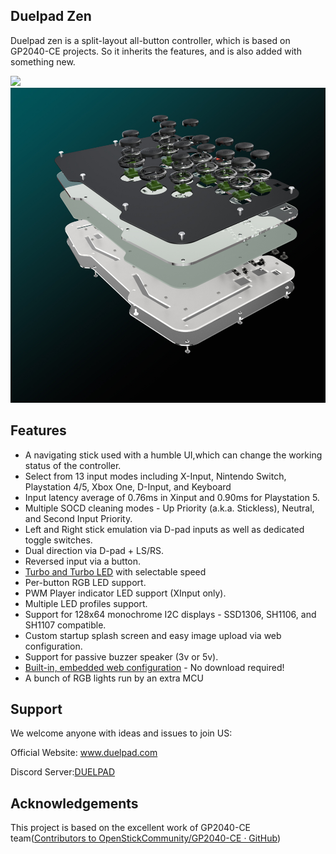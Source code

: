## **Duelpad Zen**

Duelpad zen is a split-layout all-button controller, which is based on GP2040-CE projects. So it inherits the features, and is also added with something new.

![](https://github.com/duelpadarcade/Duelpad-Zen/blob/main/8.jpg)
![](https://github.com/duelpadarcade/Duelpad-Zen/blob/main/pictures/layers.jpg)




## **Features**

- A navigating stick used with a humble UI,which can change the working status of the controller.
- Select from 13 input modes including X-Input, Nintendo Switch, Playstation 4/5, Xbox One, D-Input, and Keyboard
- Input latency average of 0.76ms in Xinput and 0.90ms for Playstation 5.
- Multiple SOCD cleaning modes - Up Priority (a.k.a. Stickless), Neutral, and Second Input Priority.
- Left and Right stick emulation via D-pad inputs as well as dedicated toggle switches.
- Dual direction via D-pad + LS/RS.
- Reversed input via a button.
- [Turbo and Turbo LED](https://gp2040-ce.info/add-ons/turbo) with selectable speed
- Per-button RGB LED support.
- PWM Player indicator LED support (XInput only).
- Multiple LED profiles support.
- Support for 128x64 monochrome I2C displays - SSD1306, SH1106, and SH1107 compatible.
- Custom startup splash screen and easy image upload via web configuration.
- Support for passive buzzer speaker (3v or 5v).
- [Built-in, embedded web configuration](https://gp2040-ce.info/web-configurator) - No download required!
- A bunch of RGB lights run by an extra MCU



## Support

We welcome anyone with ideas and issues to join US:

Official Website: www.duelpad.com

Discord Server:[DUELPAD](https://discord.gg/BXeWntUJ8B)





## Acknowledgements

This project is based on the excellent work of GP2040-CE team([Contributors to OpenStickCommunity/GP2040-CE · GitHub](https://github.com/OpenStickCommunity/GP2040-CE/graphs/contributors))
































